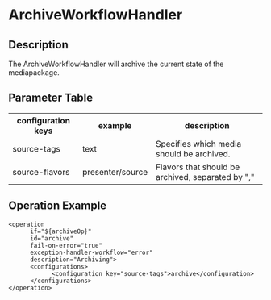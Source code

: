 # ArchiveWorkflowHandler

## Description
The ArchiveWorkflowHandler will archive the current state of the mediapackage.

## Parameter Table
<table>
<tr><th>configuration keys</th><th>example</th><th>description</th></tr>
<tr><td>source-tags</td><td>text</td><td> Specifies which media should be archived.</td></tr>
<tr><td>source-flavors</td><td>presenter/source	</td><td>Flavors that should be archived, separated by ","</td></tr>
</table>

## Operation Example

    <operation
          if="${archiveOp}"
          id="archive"
          fail-on-error="true"
          exception-handler-workflow="error"
          description="Archiving">
          <configurations>
                <configuration key="source-tags">archive</configuration>
          </configurations>
    </operation>

